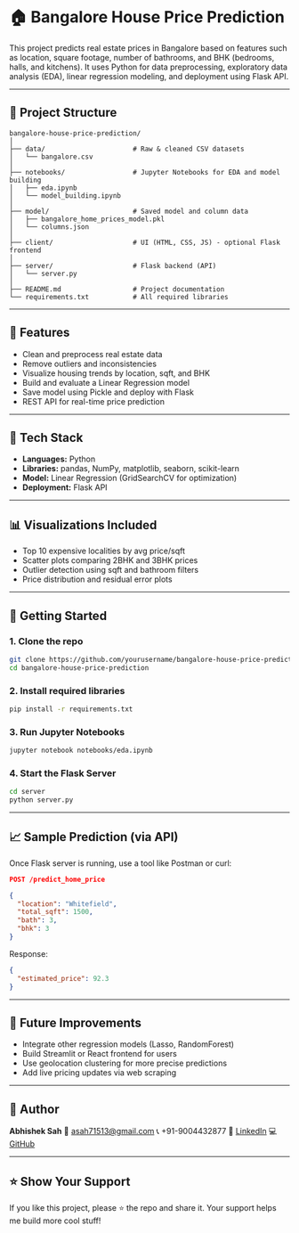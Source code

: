 # 🏠 Bangalore House Price Prediction

This project predicts real estate prices in Bangalore based on features such as location, square footage, number of bathrooms, and BHK (bedrooms, halls, and kitchens). It uses Python for data preprocessing, exploratory data analysis (EDA), linear regression modeling, and deployment using Flask API.

---

## 📁 Project Structure

```
bangalore-house-price-prediction/
│
├── data/                      # Raw & cleaned CSV datasets
│   └── bangalore.csv
│
├── notebooks/                 # Jupyter Notebooks for EDA and model building
│   ├── eda.ipynb
│   └── model_building.ipynb
│
├── model/                     # Saved model and column data
│   ├── bangalore_home_prices_model.pkl
│   └── columns.json
│
├── client/                    # UI (HTML, CSS, JS) - optional Flask frontend
│
├── server/                    # Flask backend (API)
│   └── server.py
│
├── README.md                  # Project documentation
└── requirements.txt           # All required libraries
```

---

## 📌 Features

* Clean and preprocess real estate data
* Remove outliers and inconsistencies
* Visualize housing trends by location, sqft, and BHK
* Build and evaluate a Linear Regression model
* Save model using Pickle and deploy with Flask
* REST API for real-time price prediction

---

## 💠 Tech Stack

* **Languages:** Python
* **Libraries:** pandas, NumPy, matplotlib, seaborn, scikit-learn
* **Model:** Linear Regression (GridSearchCV for optimization)
* **Deployment:** Flask API

---

## 📊 Visualizations Included

* Top 10 expensive localities by avg price/sqft
* Scatter plots comparing 2BHK and 3BHK prices
* Outlier detection using sqft and bathroom filters
* Price distribution and residual error plots

---

## 🚀 Getting Started

### 1. Clone the repo

```bash
git clone https://github.com/yourusername/bangalore-house-price-prediction.git
cd bangalore-house-price-prediction
```

### 2. Install required libraries

```bash
pip install -r requirements.txt
```

### 3. Run Jupyter Notebooks

```bash
jupyter notebook notebooks/eda.ipynb
```

### 4. Start the Flask Server

```bash
cd server
python server.py
```

---

## 📈 Sample Prediction (via API)

Once Flask server is running, use a tool like Postman or curl:

```json
POST /predict_home_price

{
  "location": "Whitefield",
  "total_sqft": 1500,
  "bath": 3,
  "bhk": 3
}
```

Response:

```json
{
  "estimated_price": 92.3
}
```

---

## 🧐 Future Improvements

* Integrate other regression models (Lasso, RandomForest)
* Build Streamlit or React frontend for users
* Use geolocation clustering for more precise predictions
* Add live pricing updates via web scraping

---

## 👤 Author

**Abhishek Sah**
📧 [asah71513@gmail.com](mailto:asah71513@gmail.com)
📞 +91-9004432877
🔗 [LinkedIn](https://linkedin.com/in/abhisheksah25)
💻 [GitHub](https://github.com/abhisheksah07)

---

## ⭐️ Show Your Support

If you like this project, please ⭐️ the repo and share it. Your support helps me build more cool stuff!
